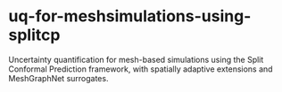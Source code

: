 # uq-for-meshsimulations-using-splitcp
Uncertainty quantification for mesh-based simulations using the Split Conformal Prediction framework, with spatially adaptive extensions and MeshGraphNet surrogates.
